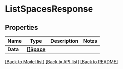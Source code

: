 # ListSpacesResponse

## Properties
Name | Type | Description | Notes
------------ | ------------- | ------------- | -------------
**Data** | [**[]Space**](Space.md) |  | 

[[Back to Model list]](../README.md#documentation-for-models) [[Back to API list]](../README.md#documentation-for-api-endpoints) [[Back to README]](../README.md)


